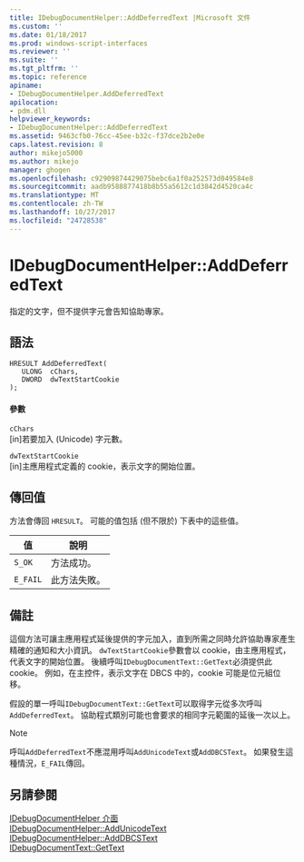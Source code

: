```yaml
---
title: IDebugDocumentHelper::AddDeferredText |Microsoft 文件
ms.custom: ''
ms.date: 01/18/2017
ms.prod: windows-script-interfaces
ms.reviewer: ''
ms.suite: ''
ms.tgt_pltfrm: ''
ms.topic: reference
apiname:
- IDebugDocumentHelper.AddDeferredText
apilocation:
- pdm.dll
helpviewer_keywords:
- IDebugDocumentHelper::AddDeferredText
ms.assetid: 9463cfb0-76cc-45ee-b32c-f37dce2b2e0e
caps.latest.revision: 8
author: mikejo5000
ms.author: mikejo
manager: ghogen
ms.openlocfilehash: c92909874429075bebc6a1f0a252573d049584e8
ms.sourcegitcommit: aadb9588877418b8b55a5612c1d3842d4520ca4c
ms.translationtype: MT
ms.contentlocale: zh-TW
ms.lasthandoff: 10/27/2017
ms.locfileid: "24728538"
---
```

# <a name="idebugdocumenthelperadddeferredtext"></a>IDebugDocumentHelper::AddDeferredText
指定的文字，但不提供字元會告知協助專家。  
  
## <a name="syntax"></a>語法  
  
```  
HRESULT AddDeferredText(  
   ULONG  cChars,  
   DWORD  dwTextStartCookie  
);  
```  
  
#### <a name="parameters"></a>參數  
 `cChars`  
 [in]若要加入 (Unicode) 字元數。  
  
 `dwTextStartCookie`  
 [in]主應用程式定義的 cookie，表示文字的開始位置。  
  
## <a name="return-value"></a>傳回值  
 方法會傳回 `HRESULT`。 可能的值包括 (但不限於) 下表中的這些值。  
  
|值|說明|  
|-----------|-----------------|  
|`S_OK`|方法成功。|  
|`E_FAIL`|此方法失敗。|  
  
## <a name="remarks"></a>備註  
 這個方法可讓主應用程式延後提供的字元加入，直到所需之同時允許協助專家產生精確的通知和大小資訊。 `dwTextStartCookie`參數會以 cookie，由主應用程式，代表文字的開始位置。 後續呼叫`IDebugDocumentText::GetText`必須提供此 cookie。 例如，在主控件，表示文字在 DBCS 中的，cookie 可能是位元組位移。  
  
 假設的單一呼叫`IDebugDocumentText::GetText`可以取得字元從多次呼叫`AddDeferredText`。 協助程式類別可能也會要求的相同字元範圍的延後一次以上。  
  
> [!NOTE]
>  呼叫`AddDeferredText`不應混用呼叫`AddUnicodeText`或`AddDBCSText`。 如果發生這種情況，`E_FAIL`傳回。  
  
## <a name="see-also"></a>另請參閱  
 [IDebugDocumentHelper 介面](../../winscript/reference/idebugdocumenthelper-interface.md)   
 [IDebugDocumentHelper::AddUnicodeText](../../winscript/reference/idebugdocumenthelper-addunicodetext.md)   
 [IDebugDocumentHelper::AddDBCSText](../../winscript/reference/idebugdocumenthelper-adddbcstext.md)   
 [IDebugDocumentText::GetText](../../winscript/reference/idebugdocumenttext-gettext.md)